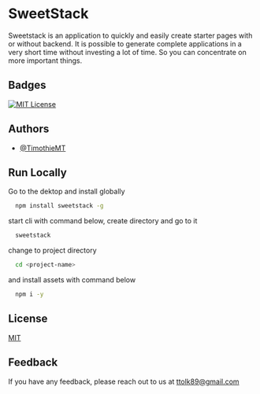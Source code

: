 
# SweetStack

Sweetstack is an application to quickly and easily create starter pages with or without backend. It is possible to generate complete applications in a very short time without investing a lot of time. So you can concentrate on more important things.


## Badges

[![MIT License](https://img.shields.io/badge/License-MIT-green.svg)](https://choosealicense.com/licenses/mit/)



## Authors

- [@TimothieMT](https://github.com/TimothieMT)
## Run Locally

Go to the dektop and install globally

```bash
  npm install sweetstack -g
```

start cli with command below, create directory and go to it

```bash
  sweetstack
```

change to project directory

```bash
  cd <project-name>
```
and install assets with command below

```bash
  npm i -y
```

## License

[MIT](https://choosealicense.com/licenses/mit/)


## Feedback

If you have any feedback, please reach out to us at ttolk89@gmail.com



